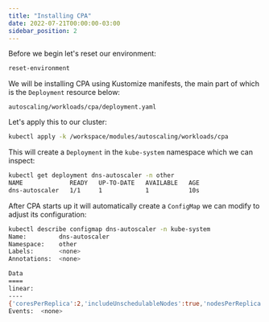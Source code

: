 ```yaml
---
title: "Installing CPA"
date: 2022-07-21T00:00:00-03:00
sidebar_position: 2
---
```


Before we begin let's reset our environment:

```bash timeout=300 wait=30
reset-environment
```

We will be installing CPA using Kustomize manifests, the main part of which is the `Deployment` resource below:

```file
autoscaling/workloads/cpa/deployment.yaml
```

Let's apply this to our cluster:

```bash hook=cpa-install timeout=180
kubectl apply -k /workspace/modules/autoscaling/workloads/cpa
```

This will create a `Deployment` in the `kube-system` namespace which we can inspect:

```bash
kubectl get deployment dns-autoscaler -n other
NAME             READY   UP-TO-DATE   AVAILABLE   AGE
dns-autoscaler   1/1     1            1           10s
```

After CPA starts up it will automatically create a `ConfigMap` we can modify to adjust its configuration:

```bash
kubectl describe configmap dns-autoscaler -n kube-system
Name:         dns-autoscaler
Namespace:    other
Labels:       <none>
Annotations:  <none>

Data
====
linear:
----
{'coresPerReplica':2,'includeUnschedulableNodes':true,'nodesPerReplica':1,'preventSinglePointFailure':true,'min':1,'max':4}
Events:  <none>
```